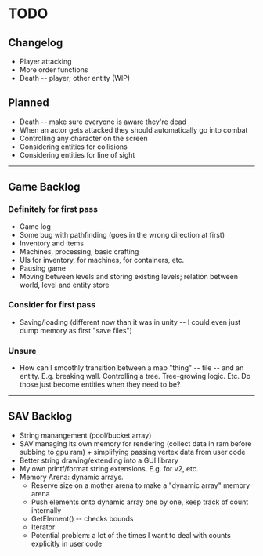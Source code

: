 # TODO

## Changelog

- Player attacking
- More order functions
- Death -- player; other entity (WIP)

## Planned

- Death -- make sure everyone is aware they're dead
- When an actor gets attacked they should automatically go into combat
- Controlling any character on the screen
- Considering entities for collisions
- Considering entities for line of sight

-----------------------

## Game Backlog

### Definitely for first pass

- Game log
- Some bug with pathfinding (goes in the wrong direction at first)
- Inventory and items
- Machines, processing, basic crafting
- UIs for inventory, for machines, for containers, etc.
- Pausing game
- Moving between levels and storing existing levels; relation between world, level and entity store

### Consider for first pass

- Saving/loading (different now than it was in unity -- I could even just dump memory as first "save files")

### Unsure

- How can I smoothly transition between a map "thing" -- tile -- and an entity. E.g. breaking wall. Controlling a tree. Tree-growing logic. Etc. Do those just become entities when they need to be?

------------------------

## SAV Backlog

- String manangement (pool/bucket array)
- SAV managing its own memory for rendering (collect data in ram before subbing to gpu ram) + simplifying passing vertex data from user code
- Better string drawing/extending into a GUI library
- My own printf/format string extensions. E.g. for v2, etc.
- Memory Arena: dynamic arrays.
  - Reserve size on a mother arena to make a "dynamic array" memory arena
  - Push elements onto dynamic array one by one, keep track of count internally
  - GetElement() -- checks bounds
  - Iterator
  - Potential problem: a lot of the times I want to deal with counts explicitly in user code
